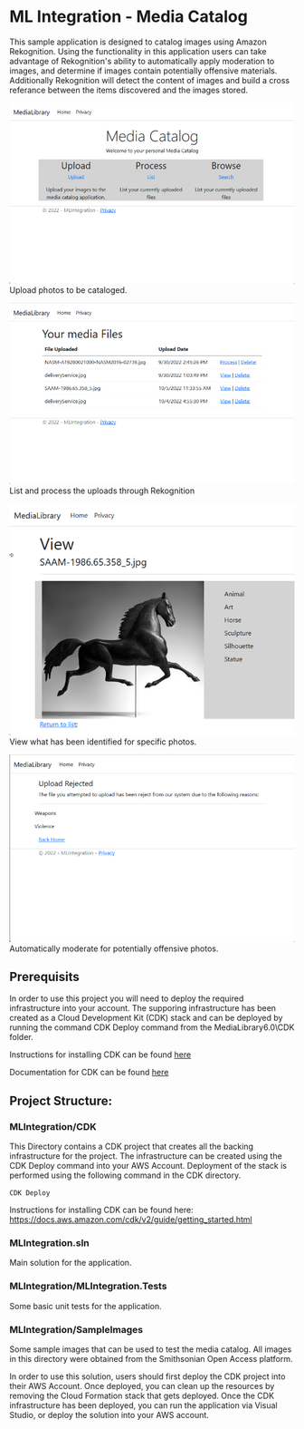 # ML Integration - Media Catalog

This sample application is designed to catalog images using Amazon Rekognition. Using the functionality in this
application users can take advantage of Rekognition's ability to automatically apply moderation to images, and determine 
if images contain potentially offensive materials. Additionally Rekognition will detect the content of images and build 
a cross referance between the items discovered and the images stored.

![Screen Shot](img/screenshot01.png)
Upload photos to be cataloged.

![Screen Shot](img/screenshot02.png)
List and process the uploads through Rekognition

![Screen Shot](img/screenshot03.png)
View what has been identified for specific photos.

![Screen Shot](img/screenshot04.png)
Automatically moderate for potentially offensive photos.

## Prerequisits
In order to use this project you will need to deploy the required infrastructure into your account.
The supporing infrastructure has been created as a Cloud Development Kit (CDK) stack and can be deployed 
by running the command CDK Deploy command from the MediaLibrary6.0\CDK folder. 

Instructions for installing CDK can be found [here](https://docs.aws.amazon.com/cdk/v2/guide/getting_started.html)

Documentation for CDK can be found [here](https://docs.aws.amazon.com/cdk/v2/guide/home.html)

## Project Structure:
### MLIntegration/CDK
This Directory contains a CDK project that creates all the backing infrastructure for the project. 
The infrastructure can be created using the CDK Deploy command into your AWS Account. Deployment 
of the stack is performed using the following command in the CDK directory.

```
CDK Deploy 
```

Instructions for installing CDK can be found here:
https://docs.aws.amazon.com/cdk/v2/guide/getting_started.html

### MLIntegration.sln
Main solution for the application. 

### MLIntegration/MLIntegration.Tests
Some basic unit tests for the application.

### MLIntegration/SampleImages
Some sample images that can be used to test the media catalog. All images in this directory were 
obtained from the Smithsonian Open Access platform.

In order to use this solution, users should first deploy the CDK project into their AWS Account. 
Once deployed, you can clean up the resources by removing the Cloud Formation stack that gets 
deployed. Once the CDK infrastructure has been deployed, you can run the application via 
Visual Studio, or deploy the solution into your AWS account. 
